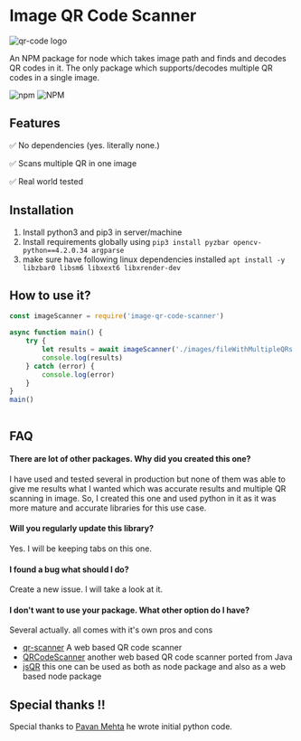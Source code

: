# Image QR Code Scanner

![qr-code logo](https://user-images.githubusercontent.com/6497827/91564420-40b4a680-e95e-11ea-9a45-e8fc7084aa4a.png)

An NPM package for node which takes image path and finds and decodes QR codes in it. The only package which supports/decodes multiple QR codes in a single image.

![npm](https://img.shields.io/npm/v/image-qr-code-scanner?style=flat-square)
![NPM](https://img.shields.io/npm/l/image-qr-code-scanner?style=flat-square)

## Features

✅ No dependencies (yes. literally none.)

✅ Scans multiple QR in one image

✅ Real world tested 

## Installation

1. Install python3 and pip3 in server/machine
1. Install requirements globally using
        `pip3 install pyzbar opencv-python==4.2.0.34 argparse`
1. make sure have following linux dependencies installed 
        `apt install -y libzbar0 libsm6 libxext6 libxrender-dev`

## How to use it?

```javascript
const imageScanner = require('image-qr-code-scanner')

async function main() {
    try {
        let results = await imageScanner('./images/fileWithMultipleQRs.jpg')
        console.log(results)
    } catch (error) {
        console.log(error)
    }
}
main()
```

```typescript

```

## FAQ

#### There are lot of other packages. Why did you created this one?
I have used and tested several in production but none of them was able to give me results what I wanted which was accurate results and multiple QR scanning in image. So, I created this one and used python in it as it was more mature and accurate libraries for this use case.

#### Will you regularly update this library?
Yes. I will be keeping tabs on this one.

#### I found a bug what should I do?
Create a new issue. I will take a look at it. 

#### I don't want to use your package. What other option do I have?

Several actually. all comes with it's own pros and cons

- [qr-scanner](https://www.npmjs.com/package/qr-scanner) A web based QR code scanner
- [QRCodeScanner](https://www.npmjs.com/package/qr-code-scanner) another web based QR code scanner ported from Java
- [jsQR](https://github.com/cozmo/jsQR) this one can be used as both as node package and also as a web based node package

## Special thanks !!
Special thanks to [Pavan Mehta](https://github.com/pavanmehta91) he wrote initial python code.